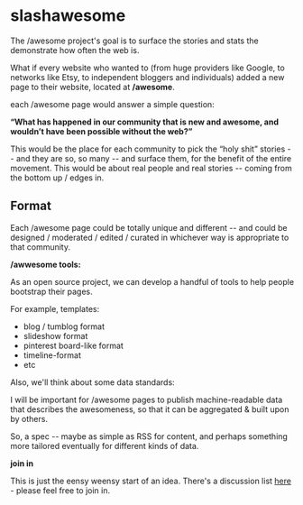 slashawesome
============

The /awesome project's goal is to surface the stories and stats the demonstrate how often the web is.

What if every website who wanted to (from huge providers like Google, to networks like Etsy, to independent bloggers and individuals) added a new page to their website, located at **/awesome**.

each /awesome page would answer a simple question:

**“What has happened in our community that is new and awesome, and wouldn’t have been possible without the web?”**

This would be the place for each community to pick the “holy shit” stories -- and they are so, so many -- and surface them, for the benefit of the entire movement.   This would be about real people and real stories -- coming from the bottom up / edges in.  

## Format

Each /awesome page could be totally unique and different -- and could be designed / moderated / edited / curated in whichever way is appropriate to that community.

**/awwesome tools:**

As an open source project, we can develop a handful of tools to help people bootstrap their pages.

For example, templates:
 * blog / tumblog format
 * slideshow format
 * pinterest board-like format
 * timeline-format
 * etc

Also, we'll think about some data standards:

I will be important for /awesome pages to publish machine-readable data that describes the awesomeness, so that it can be aggregated & built upon by others.

So, a spec -- maybe as simple as RSS for content, and perhaps something more tailored eventually for different kinds of data.

**join in**

This is just the eensy weensy start of an idea.  There's a discussion list [here](https://groups.google.com/forum/?fromgroups#!forum/slashawesome) - please feel free to join in.
